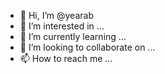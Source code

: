 - 👋 Hi, I’m @yearab
- 👀 I’m interested in ...
- 🌱 I’m currently learning ...
- 💞️ I’m looking to collaborate on ...
- 📫 How to reach me ...

<!---
yearab/yearab is a ✨ special ✨ repository because its `README.md` (this file) appears on your GitHub profile.
You can click the Preview link to take a look at your changes.
--->
